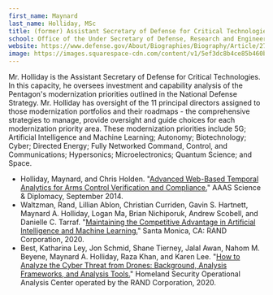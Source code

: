 ```yaml
---
first_name: Maynard
last_name: Holliday, MSc
title: (former) Assistant Secretary of Defense for Critical Technologies
school: Office of the Under Secretary of Defense, Research and Engineering 
website: https://www.defense.gov/About/Biographies/Biography/Article/2762694/maynard-holliday/
image: https://images.squarespace-cdn.com/content/v1/5ef3dc8b4ce85b460be19b98/1593134579117-6429CSDX5QGV3BBYY6UR/ke17ZwdGBToddI8pDm48kEi6jd-8FPnQ8D-LERa9tzJZw-zPPgdn4jUwVcJE1ZvWEtT5uBSRWt4vQZAgTJucoTqqXjS3CfNDSuuf31e0tVHJpvhFKnKUeVj4Qkkq6mGHPKjS-e_5BAMjsJWrZPFRtgwOTLmG3bsrBAwDNZFfO_U/Maynard.SES.jpeg?format=1000w
---
```

Mr. Holliday is the Assistant Secretary of Defense for Critical Technologies. In this capacity, he oversees investment and capability analysis of the Pentagon's modernization priorities outlined in the National Defense Strategy. Mr. Holliday has oversight of the 11 principal directors assigned to those modernization portfolios and their roadmaps - the comprehensive strategies to manage, provide oversight and guide choices for each modernization priority area. These modernization priorities include 5G; Artificial Intelligence and Machine Learning; Autonomy; Biotechnology; Cyber; Directed Energy; Fully Networked Command, Control, and Communications; Hypersonics; Microelectronics; Quantum Science; and Space.
- Holliday, Maynard, and Chris Holden. "[Advanced Web-Based Temporal Analytics for Arms Control Verification and Compliance.](https://www.sciencediplomacy.org/article/2014/advanced-web-based-temporal-analytics-for-arms-control-verification-and-compliance)" AAAS Science & Diplomacy, September 2014.
- Waltzman, Rand, Lillian Ablon, Christian Curriden, Gavin S. Hartnett, Maynard A. Holliday, Logan Ma, Brian Nichiporuk, Andrew Scobell, and Danielle C. Tarraf. "[Maintaining the Competitive Advantage in Artificial Intelligence and Machine Learning.](https://www.rand.org/pubs/research_reports/RRA200-1.html)" Santa Monica, CA: RAND Corporation, 2020. 
- Best, Katharina Ley, Jon Schmid, Shane Tierney, Jalal Awan, Nahom M. Beyene, Maynard A. Holliday, Raza Khan, and Karen Lee. "[How to Analyze the Cyber Threat from Drones: Background, Analysis Frameworks, and Analysis Tools.](https://www.rand.org/pubs/research_reports/RR2972.html)" Homeland Security Operational Analysis Center operated by the RAND Corporation, 2020. 
